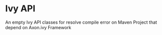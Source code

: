 # Ivy API
An empty Ivy API classes for resolve compile error on Maven Project that depend on Axon.ivy Framework